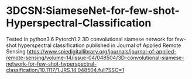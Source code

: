 # 3DCSN:SiameseNet-for-few-shot-Hyperspectral-Classification
Tested in python3.6 Pytorch1.2
3D convolutional siamese network for few-shot hyperspectral classification published in Journal of Applied Remote Sensing
https://www.spiedigitallibrary.org/journals/journal-of-applied-remote-sensing/volume-14/issue-04/048504/3D-convolutional-siamese-network-for-few-shot-hyperspectral-classification/10.1117/1.JRS.14.048504.full?SSO=1

